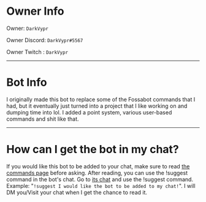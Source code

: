 # Owner Info

Owner: `DarkVypr`

Owner Discord: `DarkVypr#5567`

Owner Twitch : `DarkVypr`

---

# Bot Info

I originally made this bot to replace some of the Fossabot commands that I had, but it eventually just turned into a project that I like working on and dumping time into lol. I added a point system, various user-based commands and shit like that.

---

# How can I get the bot in my chat?

If you would like this bot to be added to your chat, make sure to read [the commands page](https://darkvypr.com/commands) before asking. After reading, you can use the !suggest command in the bot's chat. Go to [its chat](https://twitch.tv/vyprbot) and use the !suggest command. Example: "`!suggest I would like the bot to be added to my chat!`". I will DM you/Visit your chat when I get the chance to read it.
